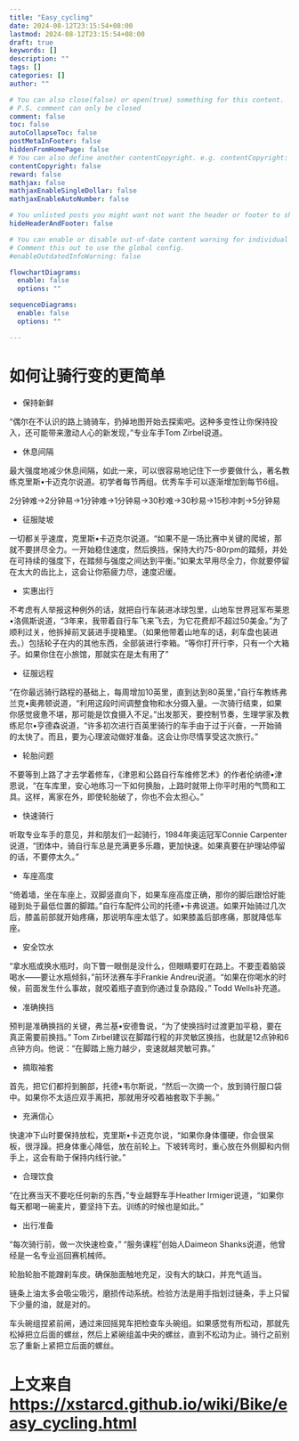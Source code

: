 ```yaml
---
title: "Easy_cycling"
date: 2024-08-12T23:15:54+08:00
lastmod: 2024-08-12T23:15:54+08:00
draft: true
keywords: []
description: ""
tags: []
categories: []
author: ""

# You can also close(false) or open(true) something for this content.
# P.S. comment can only be closed
comment: false
toc: false
autoCollapseToc: false
postMetaInFooter: false
hiddenFromHomePage: false
# You can also define another contentCopyright. e.g. contentCopyright: "This is another copyright."
contentCopyright: false
reward: false
mathjax: false
mathjaxEnableSingleDollar: false
mathjaxEnableAutoNumber: false

# You unlisted posts you might want not want the header or footer to show
hideHeaderAndFooter: false

# You can enable or disable out-of-date content warning for individual post.
# Comment this out to use the global config.
#enableOutdatedInfoWarning: false

flowchartDiagrams:
  enable: false
  options: ""

sequenceDiagrams: 
  enable: false
  options: ""

---
```


<!--more-->
<h1>如何让骑行变的更简单</h1>

<ul>
<li>
保持新鲜

</ul>

<p>
“偶尔在不认识的路上骑骑车，扔掉地图开始去探索吧。这种多变性让你保持投入，还可能带来激动人心的新发现，”专业车手Tom  Zirbel说道。
</p>

<ul>
<li>
休息间隔

</ul>

<p>
最大强度地减少休息间隔，如此一来，可以很容易地记住下一步要做什么，著名教练克里斯•卡迈克尔说道。初学者每节两组。优秀车手可以逐渐增加到每节6组。
</p>

<p>
2分钟难→2分钟易→1分钟难→1分钟易→30秒难→30秒易→15秒冲刺→5分钟易
</p>

<ul>
<li>
征服陡坡

</ul>

<p>
一切都关乎速度，克里斯•卡迈克尔说道。“如果不是一场比赛中关键的爬坡，那就不要拼尽全力。一开始稳住速度，然后换挡，保持大约75-80rpm的踏频，并处在可持续的强度下，在踏频与强度之间达到平衡。”如果太早用尽全力，你就要停留在太大的齿比上，这会让你筋疲力尽，速度迟缓。
</p>

<ul>
<li>
实惠出行

</ul>

<p>
不考虑有人举报这种例外的话，就把自行车装进冰球包里，山地车世界冠军布莱恩•洛佩斯说道，“3年来，我带着自行车飞来飞去，为它花费却不超过50美金。”为了顺利过关，他拆掉前叉装进手提箱里。（如果他带着山地车的话，刹车盘也装进去。）包括轮子在内的其他东西，全部装进行李箱。“等你打开行李，只有一个大箱子。如果你住在小旅馆，那就实在是太有用了”
</p>

<ul>
<li>
征服远程

</ul>

<p>
“在你最远骑行路程的基础上，每周增加10英里，直到达到80英里，”自行车教练弗兰克•奥弗顿说道，“利用这段时间调整食物和水分摄入量。一次骑行结束，如果你感觉疲惫不堪，那可能是饮食摄入不足。”出发那天，要控制节奏，生理学家及教练尼尔•亨德森说道，“许多初次进行百英里骑行的车手由于过于兴奋，一开始骑的太快了。而且，要为心理波动做好准备。这会让你尽情享受这次旅行。”
</p>

<ul>
<li>
轮胎问题

</ul>

<p>
不要等到上路了才去学着修车，《津恩和公路自行车维修艺术》的作者伦纳德•津恩说，“在车库里，安心地练习一下如何换胎，上路时就带上你平时用的气筒和工具。这样，离家在外，即使轮胎破了，你也不会太担心。”
</p>

<ul>
<li>
快速骑行

</ul>

<p>
听取专业车手的意见，并和朋友们一起骑行，1984年奥运冠军Connie Carpenter说道，“团体中，骑自行车总是充满更多乐趣，更加快速。如果真要在护理站停留的话，不要停太久。”
</p>

<ul>
<li>
车座高度

</ul>

<p>
“倚着墙，坐在车座上，双脚竖直向下，如果车座高度正确，那你的脚后跟恰好能碰到处于最低位置的脚踏。”自行车配件公司的托德•卡弗说道。如果开始骑过几次后，膝盖前部就开始疼痛，那说明车座太低了。如果膝盖后部疼痛，那就降低车座。
</p>

<ul>
<li>
安全饮水

</ul>

<p>
“拿水瓶或换水瓶时，向下瞥一眼倒是没什么，但眼睛要盯在路上。不要歪着脑袋喝水——要让水瓶倾斜，”前环法赛车手Frankie Andreu说道。“如果在你喝水的时候，前面发生什么事故，就咬着瓶子直到你通过复杂路段，” Todd Wells补充道。
</p>

<ul>
<li>
准确换挡

</ul>

<p>
预判是准确换挡的关键，弗兰基•安德鲁说，“为了使换挡时过渡更加平稳，要在真正需要前换挡。” Tom Zirbel建议在脚踏行程的非灵敏区换挡，也就是12点钟和6点钟方向。他说：“在脚踏上施力越少，变速就越灵敏可靠。”
</p>

<ul>
<li>
摘取袖套

</ul>

<p>
首先，把它们都捋到腕部，托德•韦尔斯说，“然后一次摘一个，放到骑行服口袋中。如果你不太适应双手离把，那就用牙咬着袖套取下手腕。”
</p>

<ul>
<li>
充满信心

</ul>

<p>
快速冲下山时要保持放松，克里斯•卡迈克尔说，“如果你身体僵硬，你会很呆板，很浮躁。把身体重心降低，放在前轮上。下坡转弯时，重心放在外侧脚和内侧手上，这会有助于保持内线行驶。”
</p>

<ul>
<li>
合理饮食

</ul>

<p>
“在比赛当天不要吃任何新的东西，”专业越野车手Heather Irmiger说道，“如果你每天都喝一碗麦片，要坚持下去。训练的时候也是如此。”
</p>

<ul>
<li>
出行准备

</ul>

<p>
“每次骑行前，做一次快速检查，” “服务课程”创始人Daimeon Shanks说道，他曾经是一名专业巡回赛机械师。
</p>

<p>
轮胎轮胎不能蹭刹车皮。确保胎面触地充足，没有大的缺口，并充气适当。
</p>

<p>
链条上油太多会吸尘吸污，磨损传动系统。检验方法是用手指划过链条，手上只留下少量的油，就是对的。
</p>

<p>
车头碗组捏紧前闸，通过来回摇晃车把检查车头碗组。如果感觉有所松动，那就先松掉把立后面的螺丝，然后上紧碗组盖中央的螺丝，直到不松动为止。骑行之前别忘了重新上紧把立后面的螺丝。
</p>

# 上文来自 https://xstarcd.github.io/wiki/Bike/easy_cycling.html

